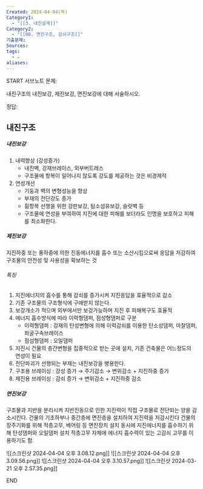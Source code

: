 ```yaml
---
Created: 2024-04-04(목)
Category1:
  - "[[3. 내진설계]]"
Category2:
  - "[[08. 면진구조, 감쇠구조]]"
기출문제: 
Sources: 
tags:
  - ✏️
aliases:
---
```

START
서브노트
문제:  


내진구조의 내진보강, 제진보강, 면진보강에 대해 서술하시오.


정답: 
## 내진구조
##### 내진보강
1. 내력향상 (강성증가)
	- 내진벽, 강재브레이스, 외부버트레스 
	- 구조물에 항복이 일어나지 않도록 강도를 제공하는 것은 비경제적
2. 연성개선
	- 기둥과 벽의 변형성능을 향상
	- 부재의 전단강도 증가
	- 휨항복 선행을 위한 강판보강, 탐소섬유보강, 슬릿벽 등
	- 구조물에 연성을 부여하여 지진에 대한 피해를 보더라도 인명을 보호하고 피해를 최소화한다.
##### 제진보강
지진하중 또는 풍하중에 의한 진동에너지를 흡수 또는 소산시킴으로써 응답을 저감하여 구조물의 안전성 및 사용성을 확보하는 것
###### 특징
1. 지진에너지의 흡수를 통해 감쇠를 증가시켜 지진응답을 효율적으로 감소
2. 기존 구조물의 구조형식에 구애받지 않는다.
3. 보강개소가 적으며 외부에서만 보강가능하며 지진 후 피해복구도 효율적
4. 에너지 흡수방식에 따라 이력형댐퍼, 점성형댐퍼로 구분
	- 이력형댐퍼 : 강재의 탄성변형에 의해 이력감쇠를 이용한 탄소성댐퍼, 마찰댐퍼, 좌굴구속브레이스
	- 점섬형댐퍼 : 오일댐퍼
5. 지진시 건물의 층간변형을 집중적으로 받는 곳에 설치, 기존 건축물은 어느정도의 연성이 필요
6. 전단파괴가 선행되는 부재는 내진보강을 병용한다.
7. 구조용 브레이싱 : 강성 증가 → 주기감소 → 변위감소 + 지진하중 증가
8. 제진용 브레이싱 : 감쇠 증가 → 변위감소 +  지진하중 감소
##### 면진보강
구조물과 지반을 분리시켜 지반진동으로 인한 지진력이 직접 구조물로 전단되는 양을 감소시킨다.
건물의 기초하부나 중간층에 면진층을 설치하여 지진력을 저감시킨다
건물의 장주기화를 위해 적층고무, 베어링 등 면진장치 설치
동시에 지진에너지를 흡수하기 위해 탄성댐퍼와 오일댐퍼 설치
적층고무 자체에 에너지 흡수력이 있는 고감쇠 고무를 이용하기도 함.

![[스크린샷 2024-04-04 오후 3.08.12.png]]
![[스크린샷 2024-04-04 오후 3.09.56.png]]
![[스크린샷 2024-04-04 오후 3.10.57.png]]
![[스크린샷 2024-03-21 오후 2.57.35.png]]
<!--ID: 1712233553485-->
END

